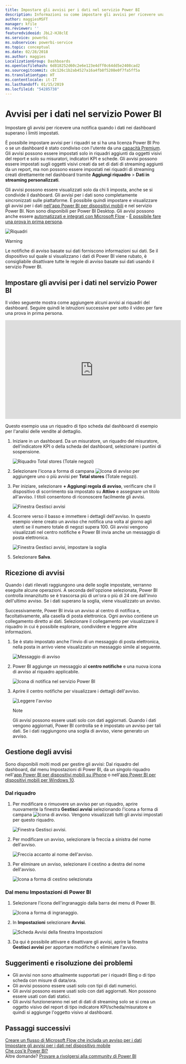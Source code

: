 ```yaml
---
title: Impostare gli avvisi per i dati nel servizio Power BI
description: Informazioni su come impostare gli avvisi per ricevere una notifica quando i dati in un dashboard superano i limiti impostati nel servizio Microsoft Power BI.
author: maggiesMSFT
manager: kfile
ms.reviewer: ''
featuredvideoid: JbL2-HJ8clE
ms.service: powerbi
ms.subservice: powerbi-service
ms.topic: conceptual
ms.date: 02/28/2018
ms.author: maggies
LocalizationGroup: Dashboards
ms.openlocfilehash: 6d818252d60c2e6e123e4dff0c64dd5e2408cad2
ms.sourcegitcommit: c8c126c1b2ab4527a16a4fb8f5208e0f7fa5ff5a
ms.translationtype: HT
ms.contentlocale: it-IT
ms.lasthandoff: 01/15/2019
ms.locfileid: "54285738"
---
```

# <a name="data-alerts-in-power-bi-service"></a>Avvisi per i dati nel servizio Power BI
Impostare gli avvisi per ricevere una notifica quando i dati nei dashboard superano i limiti impostati. 

È possibile impostare avvisi per i riquadri se si ha una licenza Power BI Pro o se un dashboard è stato condiviso con l'utente da una [capacità Premium](service-premium.md). Gli avvisi possono essere impostati solo in riquadri aggiunti da oggetti visivi del report e solo su misuratori, indicatori KPI e schede. Gli avvisi possono essere impostati sugli oggetti visivi creati da set di dati di streaming aggiunti da un report, ma non possono essere impostati nei riquadri di streaming creati direttamente nel dashboard tramite **Aggiungi riquadro** > **Dati in streaming personalizzati**. 

Gli avvisi possono essere visualizzati solo da chi li imposta, anche se si condivide il dashboard. Gli avvisi per i dati sono completamente sincronizzati sulle piattaforme. È possibile quindi impostare e visualizzare gli avvisi per i dati [nell'app Power BI per dispositivi mobili](consumer/mobile/mobile-set-data-alerts-in-the-mobile-apps.md) e nel servizio Power BI. Non sono disponibili per Power BI Desktop. Gli avvisi possono anche essere [automatizzati e integrati con Microsoft Flow](https://flow.microsoft.com) - [È possibile fare una prova in prima persona](service-flow-integration.md).

![Riquadri](media/service-set-data-alerts/powerbi-alert-types-new.png)

> [!WARNING]
> Le notifiche di avviso basate sui dati forniscono informazioni sui dati. Se il dispositivo sul quale si visualizzano i dati di Power BI viene rubato, è consigliabile disattivare tutte le regole di avviso basate sui dati usando il servizio Power BI.
> 
> 

## <a name="set-data-alerts-in-power-bi-service"></a>Impostare gli avvisi per i dati nel servizio Power BI
Il video seguente mostra come aggiungere alcuni avvisi ai riquadri del dashboard. Seguire quindi le istruzioni successive per sotto il video per fare una prova in prima persona.

<iframe width="560" height="315" src="https://www.youtube.com/embed/JbL2-HJ8clE" frameborder="0" allowfullscreen></iframe>

Questo esempio usa un riquadro di tipo scheda dal dashboard di esempio per l'analisi delle vendite al dettaglio.

1. Iniziare in un dashboard. Da un misuratore, un riquadro del misuratore, dell'indicatore KPI o della scheda del dashboard, selezionare i puntini di sospensione.
   
   ![Riquadro Total stores (Totale negozi)](media/service-set-data-alerts/powerbi-card.png)
2. Selezionare l'icona a forma di campana ![Icona di avviso](media/service-set-data-alerts/power-bi-bell-icon.png) per aggiungere uno o più avvisi per **Total stores** (Totale negozi).
   
1. Per iniziare, selezionare **+ Aggiungi regola di avviso**, verificare che il dispositivo di scorrimento sia impostato su **Attivo** e assegnare un titolo all'avviso. I titoli consentono di riconoscere facilmente gli avvisi.
   
   ![Finestra Gestisci avvisi](media/service-set-data-alerts/powerbi-alert-title.png)
4. Scorrere verso il basso e immettere i dettagli dell'avviso.  In questo esempio viene creato un avviso che notifica una volta al giorno agli utenti se il numero totale di negozi supera 100. Gli avvisi vengono visualizzati nel centro notifiche e Power BI invia anche un messaggio di posta elettronica.
   
   ![Finestra Gestisci avvisi, impostare la soglia](media/service-set-data-alerts/power-bi-set-alert-details.png)
5. Selezionare **Salva**.

## <a name="receiving-alerts"></a>Ricezione di avvisi
Quando i dati rilevati raggiungono una delle soglie impostate, verranno eseguite alcune operazioni. A seconda dell'opzione selezionata, Power BI controlla innanzitutto se è trascorsa più di un'ora o più di 24 ore dall'invio dell'ultimo avviso. Se i dati superano la soglia, viene visualizzato un avviso.

Successivamente, Power BI invia un avviso al centro di notifica e, facoltativamente, alla casella di posta elettronica. Ogni avviso contiene un collegamento diretto ai dati. Selezionare il collegamento per visualizzare il riquadro in cui è possibile esplorare, condividere e leggere altre informazioni.  

1. Se è stato impostato anche l'invio di un messaggio di posta elettronica, nella posta in arrivo viene visualizzato un messaggio simile al seguente.
   
   ![Messaggio di avviso](media/service-set-data-alerts/powerbi-alerts-email.png)
2. Power BI aggiunge un messaggio al **centro notifiche** e una nuova icona di avviso al riquadro applicabile.
   
   ![Icona di notifica nel servizio Power BI](media/service-set-data-alerts/powerbi-alert-notifications.png)
3. Aprire il centro notifiche per visualizzare i dettagli dell'avviso.
   
    ![Leggere l'avviso](media/service-set-data-alerts/powerbi-alert-notification.png)
   
   > [!NOTE]
   > Gli avvisi possono essere usati solo con dati aggiornati. Quando i dati vengono aggiornati, Power BI controlla se è impostato un avviso per tali dati. Se i dati raggiungono una soglia di avviso, viene generato un avviso.
   > 
   > 

## <a name="managing-alerts"></a>Gestione degli avvisi
Sono disponibili molti modi per gestire gli avvisi: Dal riquadro del dashboard, dal menu Impostazioni di Power BI, da un singolo riquadro nell'[app Power BI per dispositivi mobili su iPhone](consumer/mobile/mobile-set-data-alerts-in-the-mobile-apps.md) o nell'[app Power BI per dispositivi mobili per Windows 10](consumer/mobile/mobile-set-data-alerts-in-the-mobile-apps.md).

### <a name="from-the-tile-itself"></a>Dal riquadro
1. Per modificare o rimuovere un avviso per un riquadro, aprire nuovamente la finestra **Gestisci avvisi** selezionando l'icona a forma di campana ![Icona di avviso](media/service-set-data-alerts/power-bi-bell-icon.png). Vengono visualizzati tutti gli avvisi impostati per questo riquadro.
   
    ![Finestra Gestisci avvisi](media/service-set-data-alerts/powerbi-see-alerts.png).
2. Per modificare un avviso, selezionare la freccia a sinistra del nome dell'avviso.
   
    ![Freccia accanto al nome dell'avviso](media/service-set-data-alerts/powerbi-see-alerts-arrow.png).
3. Per eliminare un avviso, selezionare il cestino a destra del nome dell'avviso.
   
      ![Icona a forma di cestino selezionata](media/service-set-data-alerts/powerbi-see-alerts-delete.png)

### <a name="from-the-power-bi-settings-menu"></a>Dal menu Impostazioni di Power BI
1. Selezionare l'icona dell'ingranaggio dalla barra dei menu di Power BI.
   
    ![Icona a forma di ingranaggio](media/service-set-data-alerts/powerbi-gear-icon.png).
2. In **Impostazioni** selezionare **Avvisi**.
   
    ![Scheda Avvisi della finestra Impostazioni](media/service-set-data-alerts/powerbi-alert-settings.png)
3. Da qui è possibile attivare e disattivare gli avvisi, aprire la finestra **Gestisci avvisi** per apportare modifiche o eliminare l'avviso.

## <a name="tips-and-troubleshooting"></a>Suggerimenti e risoluzione dei problemi
* Gli avvisi non sono attualmente supportati per i riquadri Bing o di tipo scheda con misure di data/ora.
* Gli avvisi possono essere usati solo con tipi di dati numerici.
* Gli avvisi possono essere usati solo con dati aggiornati. Non possono essere usati con dati statici.
* Gli avvisi funzioneranno nei set di dati di streaming solo se si crea un oggetto visivo del report di tipo indicatore KPI/scheda/misuratore e quindi si aggiunge l'oggetto visivo al dashboard.

## <a name="next-steps"></a>Passaggi successivi
[Creare un flusso di Microsoft Flow che includa un avviso per i dati](service-flow-integration.md)    
[Impostare gli avvisi per i dati nel dispositivo mobile](consumer/mobile/mobile-set-data-alerts-in-the-mobile-apps.md)    
[Che cos'è Power BI?](power-bi-overview.md)    
Altre domande? [Provare a rivolgersi alla community di Power BI](http://community.powerbi.com/)

